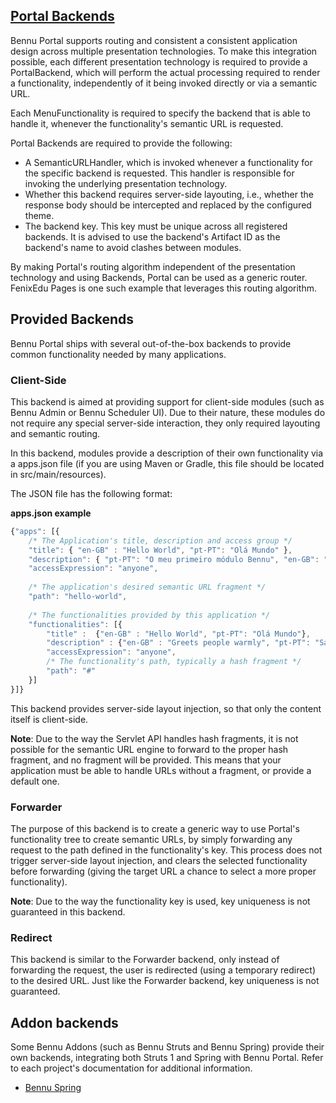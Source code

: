 ## [Portal Backends](portal-backends.md)

Bennu Portal supports routing and consistent a consistent application design across multiple presentation technologies. To make this integration possible, each different presentation technology is required to provide a PortalBackend, which will perform the actual processing required to render a functionality, independently of it being invoked directly or via a semantic URL.

Each MenuFunctionality is required to specify the backend that is able to handle it, whenever the functionality's semantic URL is requested.

Portal Backends are required to provide the following:

+ A SemanticURLHandler, which is invoked whenever a functionality for the specific backend is requested. This handler is responsible for invoking the underlying presentation technology.
+ Whether this backend requires server-side layouting, i.e., whether the response body should be intercepted and replaced by the configured theme.
+ The backend key. This key must be unique across all registered backends. It is advised to use the backend's Artifact ID as the backend's name to avoid clashes between modules.
 

By making Portal's routing algorithm independent of the presentation technology and using Backends, Portal can be used as a generic router. FenixEdu Pages is one such example that leverages this routing algorithm.

## Provided Backends
Bennu Portal ships with several out-of-the-box backends to provide common functionality needed by many applications.

### Client-Side
This backend is aimed at providing support for client-side modules (such as Bennu Admin or Bennu Scheduler UI). Due to their nature, these modules do not require any special server-side interaction, they only required layouting and semantic routing.

In this backend, modules provide a description of their own functionality via a apps.json file (if you are using Maven or Gradle, this file should be located in src/main/resources).

The JSON file has the following format:

**apps.json example**
```javascript
{"apps": [{
    /* The Application's title, description and access group */
    "title": { "en-GB" : "Hello World", "pt-PT": "Olá Mundo" },
    "description": { "pt-PT": "O meu primeiro módulo Bennu", "en-GB": "My First Bennu Module" },
    "accessExpression": "anyone",
  
    /* The application's desired semantic URL fragment */
    "path": "hello-world",
  
    /* The functionalities provided by this application */
    "functionalities": [{
        "title" :  {"en-GB" : "Hello World", "pt-PT": "Olá Mundo"},
        "description" : {"en-GB" : "Greets people warmly", "pt-PT": "Saúda pessoas afectivamente"},
        "accessExpression": "anyone",
        /* The functionality's path, typically a hash fragment */
        "path": "#"
    }]
}]}
```

This backend provides server-side layout injection, so that only the content itself is client-side.

**Note**: Due to the way the Servlet API handles hash fragments, it is not possible for the semantic URL engine to forward to the proper hash fragment, and no fragment will be provided. This means that your application must be able to handle URLs without a fragment, or provide a default one.

### Forwarder
The purpose of this backend is to create a generic way to use Portal's functionality tree to create semantic URLs, by simply forwarding any request to the path defined in the functionality's key. This process does not trigger server-side layout injection, and clears the selected functionality before forwarding (giving the target URL a chance to select a more proper functionality).

**Note**: Due to the way the functionality key is used, key uniqueness is not guaranteed in this backend.

### Redirect
This backend is similar to the Forwarder backend, only instead of forwarding the request, the user is redirected (using a temporary redirect) to the desired URL. Just like the Forwarder backend, key uniqueness is not guaranteed.

## Addon backends
Some Bennu Addons (such as Bennu Struts and Bennu Spring) provide their own backends, integrating both Struts 1 and Spring with Bennu Portal. Refer to each project's documentation for additional information.

+ [Bennu Spring](./../../bennu-spring/portal-integration/portal-integration.md)